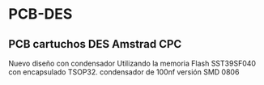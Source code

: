# PCB-DES
PCB cartuchos DES Amstrad CPC
-
Nuevo diseño con condensador
Utilizando la memoria Flash SST39SF040 con encapsulado TSOP32.
  condensador de 100nf versión SMD 0806
